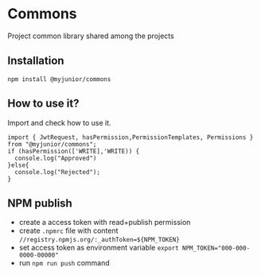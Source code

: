 # Commons

Project common library shared among the projects

## Installation 
`npm install @myjunior/commons`

## How to use it?

Import and check how to use it.


```
import { JwtRequest, hasPermission,PermissionTemplates, Permissions } from "@myjunior/commons";
if (hasPermission(['WRITE],'WRITE)) {
  console.log("Approved")
}else{
  console.log("Rejected");
}
```

## NPM publish 

* create a access token with read+publish permission
* create `.npmrc` file with content `//registry.npmjs.org/:_authToken=${NPM_TOKEN}` 
* set access token as environment variable `export NPM_TOKEN="000-000-0000-00000"`
* run `npm run push` command 

